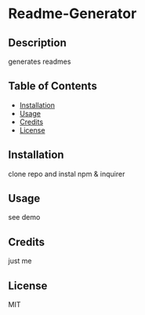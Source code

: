 # Readme-Generator

  ## Description
  
  generates readmes
  
  ## Table of Contents
  * [Installation](#installation)
  * [Usage](#usage)
  * [Credits](#credits)
  * [License](#license)
  
  ## Installation
  
  clone repo and instal npm & inquirer
  
  ## Usage
  
  see demo
  
  ## Credits
  
  just me
  
  ## License
  
  MIT
